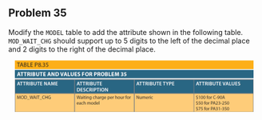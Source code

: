 ## Problem 35
Modify the `MODEL` table to add the attribute shown in the following table. `MOD_WAIT_CHG` should support up to 5 digits to the left of the decimal place and 2 digits to the right of the decimal place.

<p align='center'>
<img src='../assets/Table-P8.35.png' width='95%' alt='Table P8.35' />
</p>